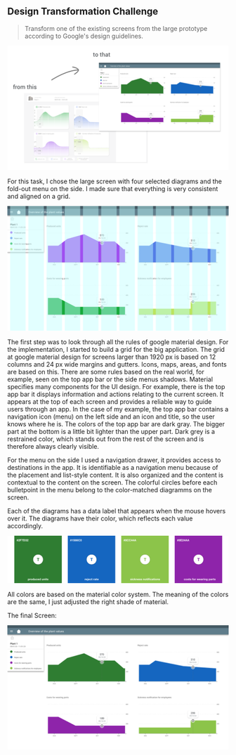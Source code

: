 ## Design Transformation Challenge

> Transform one of the existing screens from the large prototype according to Google's design guidelines.

![verlgeich](/assets/vergleich.png)

For this task, I chose the large screen with four selected diagrams and the fold-out menu on the side. I made sure that everything is very consistent and aligned on a grid. 

![raster](/assets/Material_Dashboard_Raster.png)

The first step was to look through all the rules of google material design. 
For the implementation, I started to build a grid for the big application. The grid at google material design for screens larger than 1920 px is based on 12 columns and 24 px wide margins and gutters. Icons, maps, areas, and fonts are based on this. There are some rules based on the real world, for example, seen on the top app bar or the side menus shadows.
Material specifies many components for the UI design. For example, there is the top app bar it displays information and actions relating to the current screen. It appears at the top of each screen and provides a reliable way to guide users through an app. In the case of my example, the top app bar contains a navigation icon (menu) on the left side and an icon and title, so the user knows where he is. The colors of the top app bar are dark gray. The bigger part at the bottom is a little bit lighter than the upper part. Dark grey is a restrained color, which stands out from the rest of the screen and is therefore always clearly visible.

For the menu on the side I used a navigation drawer, it provides access to destinations in the app. It is identifiable as a navigation menu because of the placement and list-style content. It is also organized and the content is contextual to the content on the screen. The colorful circles before each bulletpoint in the menu belong to the color-matched diagramms on the screen. 

Each of the diagrams has a data label that appears when the mouse hovers over it. The diagrams have their color, which reflects each value accordingly. 

![color](/assets/vergleich_colors.png)

All colors are based on the material color system. The meaning of the colors are the same, I just adjusted the right shade of material.



The final Screen:

![final](/assets/Material_DashboardNEWcolor.png)

